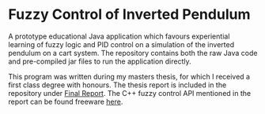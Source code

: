 # Fuzzy Control of Inverted Pendulum

A prototype educational Java application which favours experiential learning of fuzzy logic and PID control on a simulation of the inverted pendulum on a cart system.
The repository contains both the raw Java code and pre-compiled jar files to run the application directly.

This program was written during my masters thesis, for which I received a first class degree with honours.
The thesis report is included in the repository under [Final Report](https://github.com/OllieKampo/Fuzzy-Control-of-Inverted-Pendulum/blob/master/Report%20final%20-%20Oliver%20Kamperis.pdf).
The C++ fuzzy control API mentioned in the report can be found freeware [here](https://github.com/OllieKampo/Fuzzy-controller).
